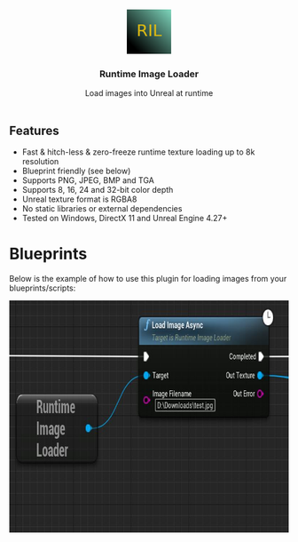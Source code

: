 <br/>
<p align="center">
  <a href="https://github.com/RaiaN/ue4_runtimeimageloader">
    <img src="Resources/Icon128.png" alt="Logo" width="80" height="80">
  </a>

  <h3 align="center">Runtime Image Loader</h3>

  <p align="center">
    Load images into Unreal at runtime
    <br/>
    <br/>
  </p>
</p>

## Features
- Fast & hitch-less & zero-freeze runtime texture loading up to 8k resolution
- Blueprint friendly (see below)
- Supports PNG, JPEG, BMP and TGA
- Supports 8, 16, 24 and 32-bit color depth 
- Unreal texture format is RGBA8 
- No static libraries or external dependencies
- Tested on Windows, DirectX 11 and Unreal Engine 4.27+ 

# Blueprints

Below is the example of how to use this plugin for loading images from your blueprints/scripts:

<img src="Resources/Blueprint_node.JPG" width="776" height="418">
